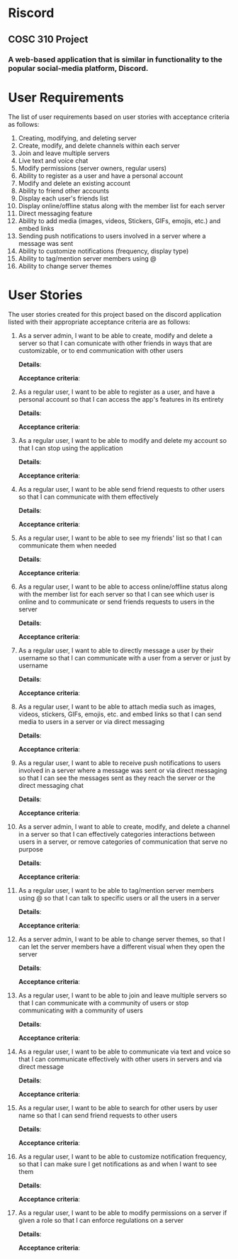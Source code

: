 # Riscord


## COSC 310 Project
### A web-based application that is similar in functionality to the popular social-media platform, Discord.


# User Requirements
The list of user requirements based on user stories with acceptance criteria as follows:
1. Creating, modifying, and deleting server
2. Create, modify, and delete channels within each server
3. Join and leave multiple servers
4. Live text and voice chat
5. Modify permissions (server owners, regular users)
6. Ability to register as a user and have a personal account
7. Modify and delete an existing account
8. Ability to friend other accounts
9. Display each user's friends list
10. Display online/offline status along with the member list for each server
11. Direct messaging feature
12. Ability to add media (images, videos, Stickers, GIFs, emojis, etc.) and embed links
13. Sending push notifications to users involved in a server where a message was sent
14. Ability to customize notifications (frequency, display type)
15. Ability to tag/mention server members using @
16. Ability to change server themes


# User Stories
The user stories created for this project based on the discord application listed with their appropriate acceptance criteria are as follows:
1. As a server admin, I want to be able to create, modify and delete a server so that I can comunicate with other friends in ways that are customizable, or to end communication with other users

   **Details**:
   
   **Acceptance criteria**:

2. As a regular user, I want to be able to register as a user, and have a personal account so that I can access the app's features in its entirety

   **Details**:
   
   **Acceptance criteria**:

3. As a regular user, I want to be able to modify and delete my account so that I can stop using the application

   **Details**:
   
   **Acceptance criteria**:

4. As a regular user, I want to be able send friend requests to other users so that I can communicate with them effectively

   **Details**:
   
   **Acceptance criteria**:

5. As a regular user, I want to be able to see my friends' list so that I can communicate them when needed

   **Details**:
   
   **Acceptance criteria**:

6. As a regular user, I want to be able to access online/offline status along with the member list for each server so that I can see which user is online and to communicate or send friends requests to users in the server

   **Details**:
   
   **Acceptance criteria**:

7. As a regular user, I want to able to directly message a user by their username so that I can communicate with a user from a server or just by username

   **Details**:
   
   **Acceptance criteria**:

8. As a regular user, I want to be able to attach media such as images, videos, stickers, GIFs, emojis, etc. and embed links so that I can send media to users in a server or via direct messaging

   **Details**:
   
   **Acceptance criteria**:

9. As a regular user, I want to able to receive push notifications to users involved in a server where a message was sent or via direct messaging so that I can see the messages sent as they reach the server or the direct messaging chat

   **Details**:
   
   **Acceptance criteria**:

10. As a server admin, I want to able to create, modify, and delete a channel in a server so that I can effectively categories interactions between users in a server, or remove categories of communication that serve no purpose

     **Details**:
   
     **Acceptance criteria**:

11. As a regular user, I want to be able to tag/mention server members using @ so that I can talk to specific users or all the users in a server

     **Details**:
   
     **Acceptance criteria**:

12. As a server admin, I want to be able to change server themes, so that I can let the server members have a different visual when they open the server

     **Details**:
   
     **Acceptance criteria**:

13. As a regular user, I want to be able to join and leave multiple servers so that I can communicate with a community of users or stop communicating with a community of users

     **Details**:
   
     **Acceptance criteria**:

14. As a regular user, I want to be able to communicate via text and voice so that I can communicate effectively with other users in servers and via direct message

     **Details**:
   
     **Acceptance criteria**:

15. As a regular user, I want to be able to search for other users by user name so that I can send friend requests to other users

     **Details**:
   
     **Acceptance criteria**:

16. As a regular user, I want to be able to customize notification frequency, so that I can make sure I get notifications as and when I want to see them

     **Details**:
   
     **Acceptance criteria**:

17. As a regular user, I want to be able to modify permissions on a server if given a role so that I can enforce regulations on a server

     **Details**:
   
     **Acceptance criteria**:
